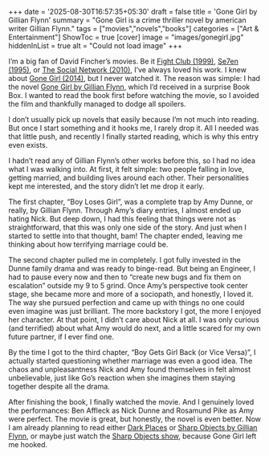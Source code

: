 +++
date = '2025-08-30T16:57:35+05:30'
draft = false
title = 'Gone Girl by Gillian Flynn'
summary = "Gone Girl is a crime thriller novel by american writer Gillian Flynn."
tags = ["movies","novels","books"]
categories = ["Art & Entertainment"]
ShowToc = true
[cover]
image = "images/gonegirl.jpg"
hiddenInList = true
alt = "Could not load image"
+++

I’m a big fan of David Fincher’s movies. Be it [Fight Club (1999)](https://en.wikipedia.org/wiki/Fight_Club), [Se7en (1995)](https://en.wikipedia.org/wiki/Seven_(1995_film)), or [The Social Network (2010)](https://en.wikipedia.org/wiki/The_Social_Network), I’ve always loved his work. I knew about [Gone Girl (2014)](https://en.wikipedia.org/wiki/Gone_Girl_(film)), but I never watched it. The reason was simple: I had the novel [Gone Girl by Gillian Flynn](https://en.wikipedia.org/wiki/Gone_Girl_(novel)), which I’d received in a surprise Book Box. I wanted to read the book first before watching the movie, so I avoided the film and thankfully managed to dodge all spoilers.

I don’t usually pick up novels that easily because I’m not much into reading. But once I start something and it hooks me, I rarely drop it. All I needed was that little push, and recently I finally started reading, which is why this entry even exists.

I hadn’t read any of Gillian Flynn’s other works before this, so I had no idea what I was walking into. At first, it felt simple: two people falling in love, getting married, and building lives around each other. Their personalities kept me interested, and the story didn’t let me drop it early.

The first chapter, “Boy Loses Girl”, was a complete trap by Amy Dunne, or really, by Gillian Flynn. Through Amy’s diary entries, I almost ended up hating Nick. But deep down, I had this feeling that things were not as straightforward, that this was only one side of the story. And just when I started to settle into that thought, bam! The chapter ended, leaving me thinking about how terrifying marriage could be.

The second chapter pulled me in completely. I got fully invested in the Dunne family drama and was ready to binge-read. But being an Engineer, I had to pause every now and then to “create new bugs and fix them on escalation” outside my 9 to 5 grind. Once Amy’s perspective took center stage, she became more and more of a sociopath, and honestly, I loved it. The way she pursued perfection and came up with things no one could even imagine was just brilliant. The more backstory I got, the more I enjoyed her character. At that point, I didn’t care about Nick at all. I was only curious (and terrified) about what Amy would do next, and a little scared for my own future partner, if I ever find one.

By the time I got to the third chapter, “Boy Gets Girl Back (or Vice Versa)”, I actually started questioning whether marriage was even a good idea. The chaos and unpleasantness Nick and Amy found themselves in felt almost unbelievable, just like Go’s reaction when she imagines them staying together despite all the drama.

After finishing the book, I finally watched the movie. And I genuinely loved the performances: Ben Affleck as Nick Dunne and Rosamund Pike as Amy were perfect. The movie is great, but honestly, the novel is even better. Now I am already planning to read either [Dark Places](https://en.wikipedia.org/wiki/Dark_Places_(Flynn_novel)) or [Sharp Objects by Gillian Flynn](https://en.wikipedia.org/wiki/Sharp_Objects), or maybe just watch the [Sharp Objects show](https://en.wikipedia.org/wiki/Sharp_Objects_(miniseries)), because Gone Girl left me hooked.